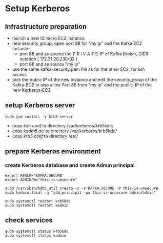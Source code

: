 # Setup Kerberos

## Infrastructure preparation
* launch a new t2.micro EC2 instance
* new security_group, open port 88 for "my ip" and the Kafka EC2 instance
  * port 88 and as source the P R I V A T E-IP of Kafka Broker, CIDR notation ( 172.31.26.230/32 )
  * port 88 and as source "my ip"
* use the same kafka-security.pem file as for the other EC2, for ssh access
* pick the public IP of the new instance and edit the security_group of the Kafka-EC2 to also allow Port 88 from "my ip" and the public-IP of the new Kerberos-EC2

##  setup Kerberos server  
```
sudo yum install -y krb5-server
```
* copy *kdc.conf* to directory /var/kerberos/krb5kdc/
* copy *kadm5.acl* to directory /var/kerberos/krb5kdc/
* copy *krb5.conf* to directory /etc/

## prepare Kerberos environment
### create Kerberos database and create Admin principal
```
export REALM="KAFKA.SECURE"
export ADMINPW="this-is-unsecure"

sudo /usr/sbin/kdb5_util create -s -r KAFKA.SECURE -P this-is-unsecure
sudo kadmin.local -q "add_principal -pw this-is-unsecure admin/admin"

sudo systemctl restart krb5kdc
sudo systemctl restart kadmin
```
## check services
```
sudo systemctl status krb5kdc
sudo systemctl status kadmin
```
